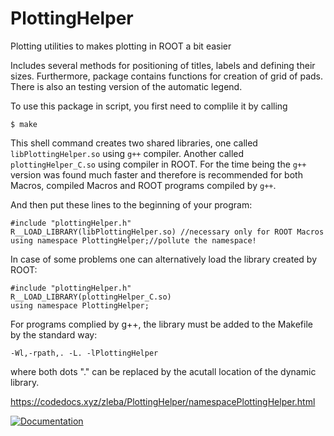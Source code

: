 # PlottingHelper
Plotting utilities to makes plotting in ROOT a bit easier

Includes several methods for positioning of titles, labels and defining their sizes.
Furthermore, package contains functions for creation of grid of pads.
There is also an testing version of the automatic legend.

To use this package in script, you first need to complile it by calling
```
$ make
```

This shell command creates two shared libraries, one called `libPlottingHelper.so` using `g++` compiler.
Another called `plottingHelper_C.so` using compiler in ROOT.
For the time being the `g++` version was found much faster and therefore is recommended for both Macros, compiled Macros and ROOT programs compiled by `g++`.

And then put these lines to the beginning of your program:
```
#include "plottingHelper.h"
R__LOAD_LIBRARY(libPlottingHelper.so) //necessary only for ROOT Macros
using namespace PlottingHelper;//pollute the namespace!
```

In case of some problems one can alternatively load the library created by ROOT:
```
#include "plottingHelper.h"
R__LOAD_LIBRARY(plottingHelper_C.so)
using namespace PlottingHelper;
```

For programs complied by g++, the library must be added to the Makefile by the standard way:
```
-Wl,-rpath,. -L. -lPlottingHelper
```
where both dots "." can be replaced by the acutall location of the dynamic library.


https://codedocs.xyz/zleba/PlottingHelper/namespacePlottingHelper.html

[![Documentation](https://codedocs.xyz/zleba/PlottingHelper.svg)](https://codedocs.xyz/zleba/PlottingHelper/)
